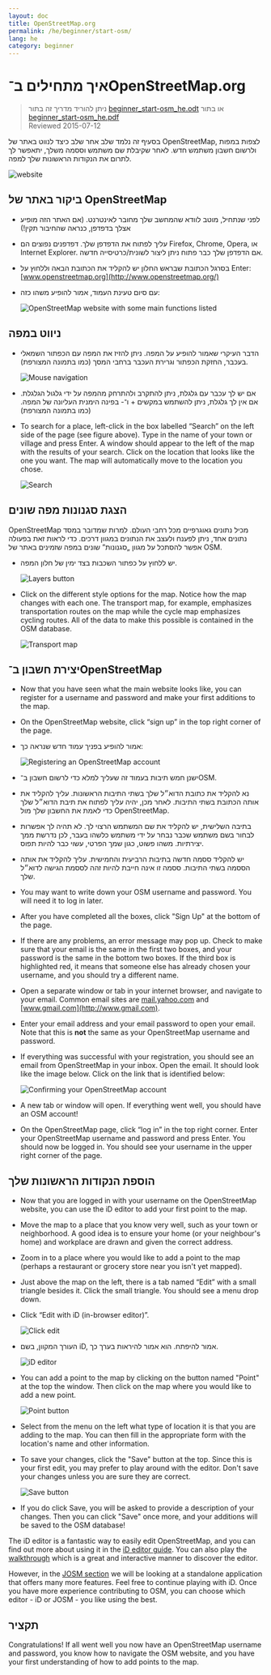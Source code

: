 ```yaml
---
layout: doc
title: OpenStreetMap.org
permalink: /he/beginner/start-osm/
lang: he
category: beginner
---
```


איך מתחילים ב־OpenStreetMap.org
====================================

> ניתן להוריד מדריך זה בתור [beginner_start-osm_he.odt](/files/beginner_start-osm_he.odt) או בתור [beginner_start-osm_he.pdf](/files/beginner_start-osm_he.pdf)  
> Reviewed 2015-07-12  

בסעיף זה נלמד שלב אחר שלב כיצד לנווט באתר של OpenStreetMap, לצפות במפות ולרשום חשבון משתמש חדש. לאחר שקיבלת שם משתמש וססמה משלך, יתאפשר לך לתרום את הנקודות הראשונות שלך למפה.

![website][]

ביקור באתר של OpenStreetMap
-------------------------------

-   לפני שנתחיל, מוטב לוודא שהמחשב שלך מחובר לאינטרנט.  (אם האתר הזה מופיע אצלך בדפדפן, כנראה שהחיבור תקין!)
-   עליך לפתוח את הדפדפן שלך. דפדפנים נפוצים הם Firefox, Chrome, Opera, או Internet Explorer. אם הדפדפן שלך כבר פתוח ניתן ליצור לשונית/כרטיסייה חדשה.
-   בסרגל הכתובת שבראש החלון יש להקליד את הכתובת הבאה וללחוץ על Enter:
    [www.openstreetmap.org](http://www.openstreetmap.org/)
-   עם סיום טעינת העמוד, אמור להופיע משהו כזה:

    ![OpenStreetMap website with some main functions listed][]

ניווט במפה
----------------

-   הדבר העיקרי שאמור להופיע על המפה. ניתן להזיז את המפה עם הכפתור השמאלי בעכבר, החזקת הכפתור וגרירת העכבר ברחבי המסך (כמו בתמונה המצורפת).

    ![Mouse navigation][]

-   אם יש לך עכבר עם גלגלת, ניתן להתקרב ולהתרחק מהמפה על ידי גלגול הגלגלת. אם אין לך גלגלת, ניתן להשתמש במקשים + ו־- בפינה הימנית העליונה של המפה. (כמו בתמונה המצורפת)
-   To search for a place, left-click in the box labelled “Search” on the left side of the page (see figure above). Type in the name of your town or village and press Enter. A window should appear to the left of the map with the results of your search. Click on the location that looks like the one you want. The map will automatically move to the location you chose.

    ![Search][]
   

הצגת סגנונות מפה שונים
------------------------

OpenStreetMap מכיל נתונים גאוגרפיים מכל רחבי העולם. למרות שמדובר במסד נתונים אחד, ניתן לפענח ולעצב את הנתונים במגוון דרכים. כדי לראות זאת בפעולה אפשר להסתכל על מגוון „סגנונות” שונים במפה שזמינים באתר של OSM.

-  יש ללחוץ על כפתור השכבות בצד ימין של חלון המפה.

    ![Layers button][]

-   Click on the different style options for the map. Notice how the map changes with each one. The transport map, for example, emphasizes transportation routes on the map while the cycle map emphasizes cycling routes. All of the data to make this possible is contained in the OSM database.

    ![Transport map][]

יצירת חשבון ב־OpenStreetMap
-------------------------------

-   Now that you have seen what the main website looks like, you can register for a username and password and make your first additions to the map.
-   On the OpenStreetMap website, click “sign up” in the top right corner of the page.
-   אמור להופיע בפניך עמוד חדש שנראה כך:

    ![Registering an OpenStreetMap account][]

-   ישנן חמש תיבות בעמוד זה שעליך למלא כדי לרשום חשבון ב־OSM.
-  נא להקליד את כתובת הדוא״ל שלך בשתי התיבות הראשונות. עליך להקליד את אותה הכתובת בשתי התיבות. לאחר מכן, יהיה עליך לפתוח את תיבת הדוא״ל שלך כדי לאמת את החשבון שלך מול OpenStreetMap.
-  בתיבה השלישית, יש להקליד את שם המשתמש הרצוי לך. לא תהיה לך אפשרות לבחור בשם משתמש שכבר נבחר על ידי משתמש כלשהו בעבר, לכן נדרשת ממך יצירתיות. משהו פשוט, כגון שמך הפרטי, עשוי כבר להיות תפוס.
-  יש להקליד ססמה חדשה בתיבות הרביעית והחמישית. עליך להקליד את אותה הססמה בשתי התיבות. ססמה זו אינה חייבת להיות זהה לססמת הגישה לדוא״ל שלך.
-   You may want to write down your OSM username and password. You will need it to log in later.
-   After you have completed all the boxes, click "Sign Up" at the bottom of the page.
-   If there are any problems, an error message may pop up. Check to make sure that your email is the same in the first two boxes, and your password is the same in the bottom two boxes. If the third box is highlighted red, it means that someone else has already chosen your username, and you should try a different name.
-   Open a separate window or tab in your internet browser, and navigate to your email.  Common email sites are [mail.yahoo.com](http://mail.yahoo.com) and [www.gmail.com](http://www.gmail.com).
-   Enter your email address and your email password to open your email.  Note that this is __not__ the same as your OpenStreetMap username and password.
-   If everything was successful with your registration, you should see an email from OpenStreetMap in your inbox. Open the email. It should look like the image below. Click on the link that is identified below:

    ![Confirming your OpenStreetMap account][]

-   A new tab or window will open. If everything went well, you should have an OSM account!
-   On the OpenStreetMap page, click “log in” in the top right corner.  Enter your OpenStreetMap username and password and press Enter. You should now be logged in. You should see your username in the upper right corner of the page.

הוספת הנקודות הראשונות שלך
------------------------

-   Now that you are logged in with your username on the OpenStreetMap website, you can use the iD editor to add your first point to the map.
-   Move the map to a place that you know very well, such as your town or neighborhood. A good idea is to ensure your home (or your neighbour's home) and workplace are drawn and given the correct address. 
-   Zoom in to a place where you would like to add a point to the map (perhaps a restaurant or grocery store near you isn't yet mapped).
-   Just above the map on the left, there is a tab named “Edit” with a small triangle besides it. Click the small triangle. You should see a menu drop down.
-   Click “Edit with iD (in-browser editor)”.

    ![Click edit][]

-   העורך המקוון, בשם iD, אמור להיפתח. הוא אמור להיראות בערך כך.

    ![iD editor][]

-   You can add a point to the map by clicking on the button named "Point" at the top the window. Then click on the map where you would like to add a new point.

    ![Point button][]    

-   Select from the menu on the left what type of location it is that you are adding to the map. You can then fill in the appropriate form with the location's name and other information.
-   To save your changes, click the "Save" button at the top. Since this is your first edit, you may prefer to play around with the editor. Don't save your changes unless you are sure they are correct.

    ![Save button][]    

-   If you do click Save, you will be asked to provide a description of your changes.  Then you can click "Save" once more, and your additions will be saved to the OSM database!


The iD editor is a fantastic way to easily edit OpenStreetMap, and you can find out more about using it in the [iD editor guide](/en/beginner/id-editor/).  You can also play the [walkthrough](http://www.openstreetmap.org/edit?editor=id#walkthrough=true) which is a great and interactive manner to discover the editor.

However, in the [JOSM section](/en/josm/) we will be looking at a standalone application that offers many more features.  Feel free to continue playing with iD. Once you have more experience contributing to OSM, you can choose which editor - iD or JOSM - you like using the best.

תקציר
-------

Congratulations! If all went well you now have an OpenStreetMap username and password, you know how to navigate the OSM website, and you have your first understanding of how to add points to the map.



[website]: /images/beginner/start-osm_website.png
[OpenStreetMap website with some main functions listed]: /images/beginner/osm-website-main-functions.png
[Mouse navigation]: /images/beginner/mouse-navigation.png
[Search]: /images/beginner/search.png
[Layers button]: /images/beginner/layers.png
[Transport map]: /images/beginner/transport-map.png
[Registering an OpenStreetMap account]: /images/beginner/registering-account.png
[Confirming your OpenStreetMap account]: /images/beginner/confirming-account.png
[Click edit]: /images/beginner/click-edit.png
[iD editor]: /images/beginner/id-editor.png
[Point button]: /images/beginner/point-button.png
[Save button]: /images/beginner/save-button.png